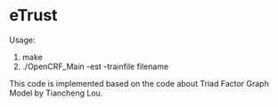 # eTrust

Usage:

1. make
2. ./OpenCRF_Main -est -trainfile filename



This code is implemented based on the code about Triad Factor Graph Model by Tiancheng Lou.

